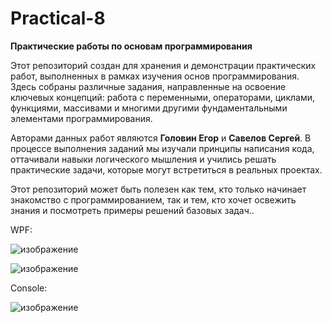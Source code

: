 # Practical-8

**Практические работы по основам программирования**  

Этот репозиторий создан для хранения и демонстрации практических работ, выполненных в рамках изучения основ программирования. Здесь собраны различные задания, направленные на освоение ключевых концепций: работа с переменными, операторами, циклами, функциями, массивами и многими другими фундаментальными элементами программирования.  

Авторами данных работ являются **Головин Егор** и **Савелов Сергей**. В процессе выполнения заданий мы изучали принципы написания кода, оттачивали навыки логического мышления и учились решать практические задачи, которые могут встретиться в реальных проектах.  

Этот репозиторий может быть полезен как тем, кто только начинает знакомство с программированием, так и тем, кто хочет освежить знания и посмотреть примеры решений базовых задач..

WPF:

![изображение](https://github.com/user-attachments/assets/749520c6-713d-49c8-91c4-669a6bfe9b34)

![изображение](https://github.com/user-attachments/assets/043091eb-25e6-4537-aaae-cb9e4e6f5fd6)

Console:

![изображение](https://github.com/user-attachments/assets/32e1e36d-844e-4e45-838b-99a55ed813bf)
